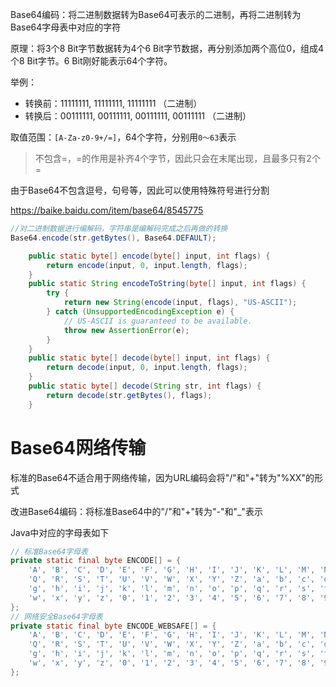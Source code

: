 Base64编码：将二进制数据转为Base64可表示的二进制，再将二进制转为Base64字母表中对应的字符

原理：将3个8 Bit字节数据转为4个6 Bit字节数据，再分别添加两个高位0，组成4个8 Bit字节。6 Bit刚好能表示64个字符。

举例：

* 转换前：11111111, 11111111, 11111111 （二进制）
* 转换后：00111111, 00111111, 00111111, 00111111 （二进制）

取值范围：`[A-Za-z0-9+/=]`，64个字符，分别用`0～63`表示

> 不包含=，=的作用是补齐4个字节，因此只会在末尾出现，且最多只有2个=

由于Base64不包含逗号，句号等，因此可以使用特殊符号进行分割

https://baike.baidu.com/item/base64/8545775

```java
//对二进制数据进行编解码，字符串是编解码完成之后再做的转换
Base64.encode(str.getBytes(), Base64.DEFAULT);

    public static byte[] encode(byte[] input, int flags) {
        return encode(input, 0, input.length, flags);
    }
    public static String encodeToString(byte[] input, int flags) {
        try {
            return new String(encode(input, flags), "US-ASCII");
        } catch (UnsupportedEncodingException e) {
            // US-ASCII is guaranteed to be available.
            throw new AssertionError(e);
        }
    }
    public static byte[] decode(byte[] input, int flags) {
        return decode(input, 0, input.length, flags);
    }
    public static byte[] decode(String str, int flags) {
        return decode(str.getBytes(), flags);
    }
```

# Base64网络传输

标准的Base64不适合用于网络传输，因为URL编码会将"/"和"+"转为"%XX"的形式

改进Base64编码：将标准Base64中的"/"和"+"转为"-"和"_"表示

Java中对应的字母表如下

```java
// 标准Base64字母表
private static final byte ENCODE[] = {
    'A', 'B', 'C', 'D', 'E', 'F', 'G', 'H', 'I', 'J', 'K', 'L', 'M', 'N', 'O', 'P',
    'Q', 'R', 'S', 'T', 'U', 'V', 'W', 'X', 'Y', 'Z', 'a', 'b', 'c', 'd', 'e', 'f',
    'g', 'h', 'i', 'j', 'k', 'l', 'm', 'n', 'o', 'p', 'q', 'r', 's', 't', 'u', 'v',
    'w', 'x', 'y', 'z', '0', '1', '2', '3', '4', '5', '6', '7', '8', '9', '+', '/',
};
// 网络安全Base64字母表
private static final byte ENCODE_WEBSAFE[] = {
    'A', 'B', 'C', 'D', 'E', 'F', 'G', 'H', 'I', 'J', 'K', 'L', 'M', 'N', 'O', 'P',
    'Q', 'R', 'S', 'T', 'U', 'V', 'W', 'X', 'Y', 'Z', 'a', 'b', 'c', 'd', 'e', 'f',
    'g', 'h', 'i', 'j', 'k', 'l', 'm', 'n', 'o', 'p', 'q', 'r', 's', 't', 'u', 'v',
    'w', 'x', 'y', 'z', '0', '1', '2', '3', '4', '5', '6', '7', '8', '9', '-', '_',
};
```

